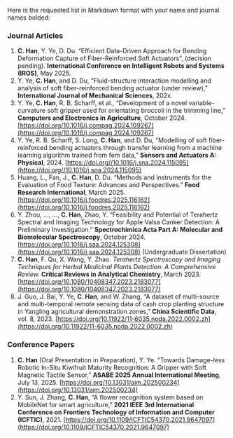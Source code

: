 Here is the requested list in Markdown format with your name and journal names bolded:

### Journal Articles

1. **C. Han**, Y. Ye, D. Du. “Efficient Data-Driven Approach for Bending Deformation Capture of Fiber-Reinforced Soft Actuators”, (decision pending). **International Conference on Intelligent Robots and Systems (IROS)**, May 2025.
2. Y. Ye, **C. Han**, and D. Du, “Fluid-structure interaction modelling and analysis of soft fiber-reinforced bending actuator (under review),” **International Journal of Mechanical Sciences**, 202x.
3. Y. Ye, **C. Han**, R. B. Scharff, et al., “Development of a novel variable-curvature soft gripper used for orientating broccoli in the trimming line,” **Computers and Electronics in Agriculture**, October 2024. [https://doi.org/10.1016/j.compag.2024.109267](https://doi.org/10.1016/j.compag.2024.109267)
4. Y. Ye, R. B. Scharff, S. Long, **C. Han**, and D. Du, “Modelling of soft fiber-reinforced bending actuators through transfer learning from a machine learning algorithm trained from fem data,” **Sensors and Actuators A: Physical**, 2024. [https://doi.org//10.1016/j.sna.2024.115095](https://doi.org//10.1016/j.sna.2024.115095)
5. Huang, L., Fan, J., **C. Han**, D. Du. “Methods and Instruments for the Evaluation of Food Texture: Advances and Perspectives.” **Food Research International**, March 2025. [https://doi.org/10.1016/j.foodres.2025.116162](https://doi.org/10.1016/j.foodres.2025.116162)
6. Y. Zhou, ..., …, **C. Han**, Zhao, Y. “Feasibility and Potential of Terahertz Spectral and Imaging Technology for Apple Valsa Canker Detection: A Preliminary Investigation.” **Spectrochimica Acta Part A: Molecular and Biomolecular Spectroscopy**, October 2024. [https://doi.org/10.1016/j.saa.2024.125308](https://doi.org/10.1016/j.saa.2024.125308) (Undergraduate Dissertation)
7. **C. Han**, F. Qu, X. Wang, Y. Zhao. *Terahertz Spectroscopy and Imaging Techniques for Herbal Medicinal Plants Detection: A Comprehensive Review.* **Critical Reviews in Analytical Chemistry**, March 2023. [https://doi.org/10.1080/10408347.2023.2183077](https://doi.org/10.1080/10408347.2023.2183077)
8. J. Guo, J. Bai, Y. Ye, **C. Han**, and W. Zhang, “A dataset of multi-source and multi-temporal remote sensing data of cash crop planting structure in Yangling agricultural demonstration zones,” **China Scientific Data**, vol. 8, 2023. [https://doi.org/10.11922/11-6035.noda.2022.0002.zh](https://doi.org/10.11922/11-6035.noda.2022.0002.zh)

### Conference Papers

1. **C. Han** (Oral Presentation in Preparation), Y. Ye. “Towards Damage-less Robotic In-Situ Kiwifruit Maturity Recognition: A Gripper with Soft Magnetic Tactile Sensor,” **ASABE 2025 Annual International Meeting**, July 13, 2025. [https://doi.org/10.13031/aim.202500234](https://doi.org/10.13031/aim.202500234)
2. Y. Sun, J. Zhang, **C. Han**, “A flower recognition system based on MobileNet for smart agriculture,” **2021 IEEE 3rd International Conference on Frontiers Technology of Information and Computer (ICFTIC)**, 2021. [https://doi.org/10.1109/ICFTIC54370.2021.9647097](https://doi.org/10.1109/ICFTIC54370.2021.9647097)



<!-- - <strong>S. Li</strong>, X. Yang*, A. Cao*, K. Fan, Y. Liu, C. Wang, and Q.Niu . LaNCoR: Label Noise-Contrastive Robust Learning for Seismic Signal Processing with Application to Microseismic Arrival Time Picking. <strong>In Revision.</strong> [[Code]](https://github.com/senli1073/LaNCor)

- X. Yang, <strong>S. Li</strong>, A. Cao*, C. Wang*, Y. Liu, X. Bai, and Q. Niu (2024). Deep Transfer Learning for P-wave Arrival Identification and Automatic Seismic Source Location in Underground Mines. <strong>International Journal of Rock Mechanics and Mining Sciences</strong>. [[Paper]](https://doi.org/10.1016/j.ijrmms.2024.105888)

- <strong>S. Li</strong>, X. Yang*, A. Cao*, C. Wang, Y. Liu, Y. Liu, and Q. Niu (2024). SeisT: A Foundational Deep-Learning Model for Earthquake Monitoring Tasks. <strong>IEEE Transactions on Geoscience and Remote Sensing</strong>. [[Paper]](https://doi.org/10.1109/TGRS.2024.3371503) [[Code]](https://github.com/senli1073/SeisT)

- A. Cao, X. Yang, C. Wang*, <strong>S. Li</strong>, Y. Liu, L. Dou, and Q. Niu (2023). High-Precision Phase Picking and Automatic Source Locating Method for Seismicity in Mines Based on Deep Transfer Learning. <strong>Journal of China Coal Society</strong>. [[Paper]](https://doi.org/10.13225/j.cnki.jccs.2023.0095)

- A. Cao, Y. Liu, X. Yang*, <strong>S. Li</strong>, C. Wang, X. Bai, and Y. Liu (2022). Physical Index and Data Fusion-Driven Method for Coal Burst Prediction in Time Sequence. <strong>Journal of China Coal Society</strong>. [[Paper]](https://doi.org/10.13225/j.cnki.jccs.2022.0680)

- X. Yang, X. Yu, C. Zhang, <strong>S. Li</strong>, and Q. Niu (2021). MineGPS: Battery-Free Localization Base Station for Coal Mine Environment. <strong>IEEE Communications Letters</strong>. [[Paper]](https://doi.org/10.1109/LCOMM.2021.3081593)
 -->

